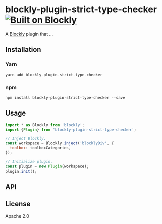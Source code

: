 # blockly-plugin-strict-type-checker [![Built on Blockly](https://tinyurl.com/built-on-blockly)](https://github.com/google/blockly)

<!--
  - TODO: Edit plugin description.
  -->
A [Blockly](https://www.npmjs.com/package/blockly) plugin that ...

## Installation

### Yarn
```
yarn add blockly-plugin-strict-type-checker
```

### npm
```
npm install blockly-plugin-strict-type-checker --save
```

## Usage

<!--
  - TODO: Update usage.
  -->
```js
import * as Blockly from 'blockly';
import {Plugin} from 'blockly-plugin-strict-type-checker';

// Inject Blockly.
const workspace = Blockly.inject('blocklyDiv', {
  toolbox: toolboxCategories,
});

// Initialize plugin.
const plugin = new Plugin(workspace);
plugin.init();
```

## API

<!--
  - TODO: describe the API.
  -->

## License
Apache 2.0
